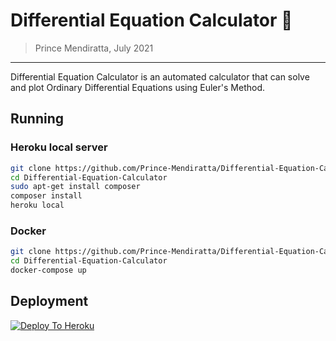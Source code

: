 # Differential Equation Calculator 🧮
> Prince Mendiratta, July 2021 
---
Differential Equation Calculator is an automated calculator that can solve and plot Ordinary Differential Equations using Euler's Method.

## Running

### Heroku local server

```bash
git clone https://github.com/Prince-Mendiratta/Differential-Equation-Calculator.git
cd Differential-Equation-Calculator
sudo apt-get install composer
composer install
heroku local
```

### Docker

```bash
git clone https://github.com/Prince-Mendiratta/Differential-Equation-Calculator.git
cd Differential-Equation-Calculator
docker-compose up
```

## Deployment

[![Deploy To Heroku](https://www.herokucdn.com/deploy/button.svg)](https://dashboard.heroku.com/new?button-url=https%3A%2F%2Fgithub.com%2FPrince-Mendiratta%2FDifferential-Equation-Calculator&template=https%3A%2F%2Fgithub.com%2FPrince-Mendiratta%2FDifferential-Equation-Calculator)